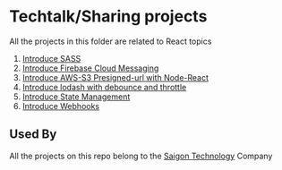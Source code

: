 # Techtalk/Sharing projects

All the projects in this folder are related to React topics

1. [Introduce SASS](SASS/linh.nguyenmai/demo-sass)
2. [Introduce Firebase Cloud Messaging](firebase-cloud-messaging/khanh.nguyen)
3. [Introduce AWS-S3 Presigned-url with Node-React](aws-s3/khanh.nguyen)
4. [Introduce lodash with debounce and throttle](lodash/khanh.nguyen/lodash-debounce-throttle)
5. [Introduce State Management](state-management/hao.nguyen/react-query)
6. [Introduce Webhooks](webhooks/hao.nguyen)

## Used By

All the projects on this repo belong to the [Saigon Technology](https://saigontechnology.com/) Company
